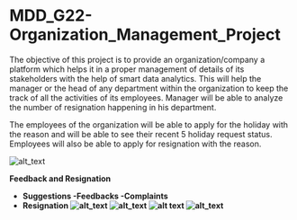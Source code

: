 # MDD_G22-Organization_Management_Project
The objective of this project is to provide an organization/company a platform which helps it in a proper management of details of its stakeholders with the help of smart data analytics. This will help the manager or the head of any department within the organization to keep the track of all the activities of its employees. Manager will be able to analyze the number of resignation happening in his department.  

The employees of the organization will be able to apply for the holiday with the reason and will be able to see their recent 5 holiday request status. Employees will also be able to apply for resignation with the reason.


![alt_text](https://raw.githubusercontent.com/rishabhgoel9797/MDD_G22-Organization_Management_Project/master/image4.PNG)

<b>Feedback and Resignation
 - Suggestions
  -Feedbacks
  -Complaints
 - Resignation
![alt_text](https://raw.githubusercontent.com/rishabhgoel9797/MDD_G22-Organization_Management_Project/master/image5.PNG)
![alt_text](https://raw.githubusercontent.com/rishabhgoel9797/MDD_G22-Organization_Management_Project/master/image2.PNG)
![alt text](https://raw.githubusercontent.com/rishabhgoel9797/MDD_G22-Organization_Management_Project/master/image1.PNG)
![alt_text](https://raw.githubusercontent.com/rishabhgoel9797/MDD_G22-Organization_Management_Project/master/image3.PNG)
